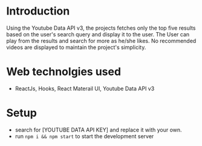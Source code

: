# Introduction
Using the Youtube Data API v3, the projects fetches only the top five results based on the user's search query and display it to the user. The User can play from the results and search for more as he/she likes. No recommended videos are displayed to maintain the project's simplicity.

# Web technolgies used
- ReactJs, Hooks, React Materail UI, Youtube Data API v3

# Setup
- search for [YOUTUBE DATA API KEY] and replace it with your own.
- run ```npm i && npm start``` to start the development server
